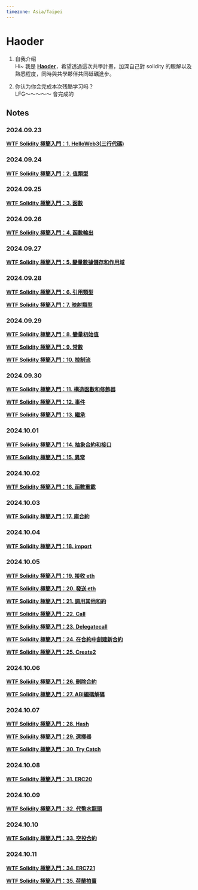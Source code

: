 ```yaml
---
timezone: Asia/Taipei
---
```


# Haoder

1. 自我介绍  
Hi~ 我是 [**Haoder**](<https://github.com/hau823823>)，希望透過這次共學計畫，加深自己對 solidity 的瞭解以及熟悉程度，同時與共學夥伴共同砥礪進步。

2. 你认为你会完成本次残酷学习吗？  
LFG～～～～～ 會完成的

## Notes

<!-- Content_START -->

### 2024.09.23

[**WTF Solidity 極簡入門：1. HelloWeb3(三行代碼)**](<content/Haoder/md/101.md>)

### 2024.09.24  

[**WTF Solidity 極簡入門：2. 值類型**](<content/Haoder/md/102.md>)

### 2024.09.25

[**WTF Solidity 極簡入門：3. 函數**](<content/Haoder/md/103.md>)

### 2024.09.26

[**WTF Solidity 極簡入門：4. 函數輸出**](<content/Haoder/md/104.md>)

### 2024.09.27

[**WTF Solidity 極簡入門：5. 變量數據儲存和作用域**](<content/Haoder/md/105.md>)

### 2024.09.28

[**WTF Solidity 極簡入門：6. 引用類型**](<content/Haoder/md/106.md>)

[**WTF Solidity 極簡入門：7. 映射類型**](<content/Haoder/md/107.md>)

### 2024.09.29

[**WTF Solidity 極簡入門：8. 變量初始值**](<content/Haoder/md/108.md>)

[**WTF Solidity 極簡入門：9. 常數**](<content/Haoder/md/109.md>)

[**WTF Solidity 極簡入門：10. 控制流**](<content/Haoder/md/110.md>)

### 2024.09.30

[**WTF Solidity 極簡入門：11. 構造函數和修飾器**](<content/Haoder/md/111.md>)

[**WTF Solidity 極簡入門：12. 事件**](<content/Haoder/md/112.md>)

[**WTF Solidity 極簡入門：13. 繼承**](<content/Haoder/md/113.md>)

### 2024.10.01

[**WTF Solidity 極簡入門：14. 抽象合約和接口**](<content/Haoder/md/114.md>)

[**WTF Solidity 極簡入門：15. 異常**](<content/Haoder/md/115.md>)

### 2024.10.02

[**WTF Solidity 極簡入門：16. 函數重載**](<content/Haoder/md/216.md>)

### 2024.10.03

[**WTF Solidity 極簡入門：17. 庫合約**](<content/Haoder/md/217.md>)

### 2024.10.04

[**WTF Solidity 極簡入門：18. import**](<content/Haoder/md/218.md>)

### 2024.10.05

[**WTF Solidity 極簡入門：19. 接收 eth**](<content/Haoder/md/219.md>)

[**WTF Solidity 極簡入門：20. 發送 eth**](<content/Haoder/md/220.md>)

[**WTF Solidity 極簡入門：21. 調用其他和約**](<content/Haoder/md/221.md>)

[**WTF Solidity 極簡入門：22. Call**](<content/Haoder/md/222.md>)

[**WTF Solidity 極簡入門：23. Delegatecall**](<content/Haoder/md/223.md>)

[**WTF Solidity 極簡入門：24. 在合約中創建新合約**](<content/Haoder/md/224.md>)

[**WTF Solidity 極簡入門：25. Create2**](<content/Haoder/md/225.md>)

### 2024.10.06

[**WTF Solidity 極簡入門：26. 刪除合約**](<content/Haoder/md/226.md>)

[**WTF Solidity 極簡入門：27. ABI編碼解碼**](<content/Haoder/md/227.md>)

### 2024.10.07

[**WTF Solidity 極簡入門：28. Hash**](<content/Haoder/md/226.md>)

[**WTF Solidity 極簡入門：29. 選擇器**](<content/Haoder/md/226.md>)

[**WTF Solidity 極簡入門：30. Try Catch**](<content/Haoder/md/226.md>)

### 2024.10.08

[**WTF Solidity 極簡入門：31. ERC20**](<content/Haoder/md/331.md>)

### 2024.10.09

[**WTF Solidity 極簡入門：32. 代幣水龍頭**](<content/Haoder/md/332.md>)

### 2024.10.10

[**WTF Solidity 極簡入門：33. 空投合約**](<content/Haoder/md/333.md>)

### 2024.10.11

[**WTF Solidity 極簡入門：34. ERC721**](<content/Haoder/md/334.md>)

[**WTF Solidity 極簡入門：35. 荷蘭拍賣**](<content/Haoder/md/333.md>)

<!-- Content_END -->
